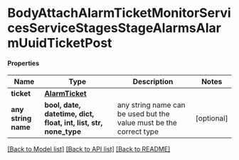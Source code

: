 # BodyAttachAlarmTicketMonitorServicesServiceStagesStageAlarmsAlarmUuidTicketPost

#### Properties
Name | Type | Description | Notes
------------ | ------------- | ------------- | -------------
**ticket** | [**AlarmTicket**](AlarmTicket.md) |  | 
**any string name** | **bool, date, datetime, dict, float, int, list, str, none_type** | any string name can be used but the value must be the correct type | [optional]

[[Back to Model list]](../README.md#documentation-for-models) [[Back to API list]](../README.md#documentation-for-api-endpoints) [[Back to README]](../README.md)

